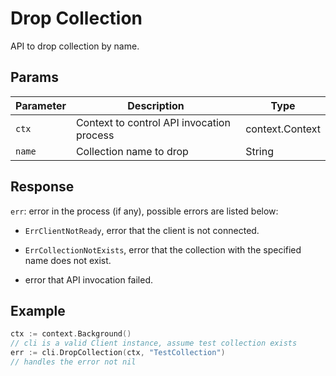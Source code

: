 # Drop Collection

API to drop collection by name.

## Params

| Parameter    | Description                                                  | Type                     |
| ------------ | ------------------------------------------------------------ | ------------------------ |
| `ctx`        | Context to control API invocation process                    | context.Context          |
| `name`       | Collection name to drop                                      | String                   |

## Response

`err`: error in the process (if any), possible errors are listed below:

  - `ErrClientNotReady`, error that the client is not connected.

  - `ErrCollectionNotExists`, error that the collection with the specified name does not exist.

  - error that API invocation failed.

## Example

```go
ctx := context.Background()
// cli is a valid Client instance, assume test collection exists
err := cli.DropCollection(ctx, "TestCollection")
// handles the error not nil
```
